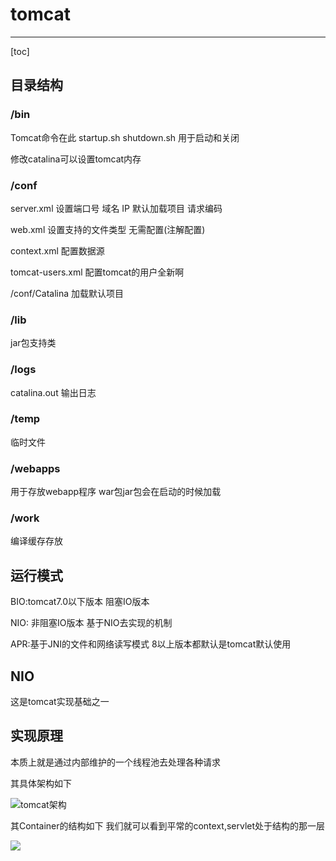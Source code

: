 # tomcat

---

[toc]

## 目录结构

### /bin 

Tomcat命令在此 startup.sh shutdown.sh 用于启动和关闭

修改catalina可以设置tomcat内存

### /conf

server.xml 设置端口号 域名 IP 默认加载项目 请求编码

web.xml 设置支持的文件类型 无需配置(注解配置)

context.xml 配置数据源

tomcat-users.xml 配置tomcat的用户全新啊

/conf/Catalina 加载默认项目

### /lib

jar包支持类 

### /logs

catalina.out 输出日志

### /temp

临时文件

### /webapps

用于存放webapp程序 war包jar包会在启动的时候加载

### /work

编译缓存存放

## 运行模式

BIO:tomcat7.0以下版本 阻塞IO版本

NIO: 非阻塞IO版本 基于NIO去实现的机制

APR:基于JNI的文件和网络读写模式 8以上版本都默认是tomcat默认使用

## NIO

这是tomcat实现基础之一

## 实现原理

本质上就是通过内部维护的一个线程池去处理各种请求

其具体架构如下

![tomcat架构](https://img2018.cnblogs.com/blog/1079203/201903/1079203-20190304103855819-1799065168.png)

其Container的结构如下 我们就可以看到平常的context,servlet处于结构的那一层

![](https://img2018.cnblogs.com/blog/1079203/201903/1079203-20190304103948369-1849108030.png)